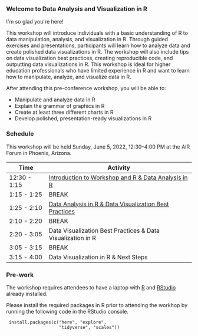 ### Welcome to Data Analysis and Visualization in R

I'm so glad you're here! 

This workshop will introduce individuals with a basic understanding of R to data manipulation, analysis, and visualization in R. Through guided exercises and presentations, participants will learn how to analyze data and create polished data visualizations in R. The workshop will also include tips on data visualization best practices, creating reproducible code, and outputting data visualizations in R. This workshop is ideal for higher education professionals who have limited experience in R and want to learn how to manipulate, analyze, and visualize data in R.

After attending this pre-conference workshop, you will be able to:
- Manipulate and analyze data in R
- Explain the grammar of graphics in R
- Create at least three different charts in R
- Develop polished, presentation-ready visualizations in R


### Schedule

This workshop will be held Sunday, June 5, 2022, 12:30–4:00 PM at the AIR Forum in Phoenix, Arizona.

| Time | Activity |
| ----------- | ----------- |
| 12:30 - 1:15 | [Introduction to Workshop and R & Data Analysis in R](part-1.md) |
| 1:15 - 1:25 | BREAK |
| 1:25 - 2:10 | [Data Analysis in R & Data Visualization Best Practices](part-2.md) |
| 2:10 - 2:20 | BREAK |
| 2:20 - 3:05 | Data Visualization Best Practices & Data Visualization in R |
| 3:05 - 3:15 | BREAK |
| 3:15 - 4:00 | Data Visualization in R & Next Steps |


### Pre-work

The workshop requires attendees to have a laptop with [R](https://www.r-project.org/) and [RStudio](https://www.rstudio.com/) already installed.

Please install the required packages in R prior to attending the workhop by running the following code in the RStudio console.

```
 install.packages(c("here", "explore", 
                    "tidyverse", "scales"))
```
